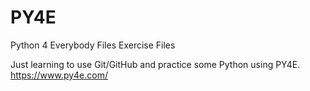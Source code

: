 # PY4E
Python 4 Everybody Files Exercise Files

Just learning to use Git/GitHub and practice some Python using PY4E.  https://www.py4e.com/

